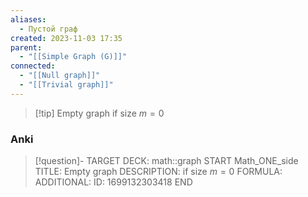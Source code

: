 ```yaml
---
aliases:
  - Пустой граф
created: 2023-11-03 17:35
parent:
  - "[[Simple Graph (G)]]"
connected:
  - "[[Null graph]]"
  - "[[Trivial graph]]"
---
```


> [!tip] Empty graph
> if size $m = 0$


### Anki
> [!question]-
TARGET DECK: math::graph
START
Math_ONE_side
TITLE: Empty graph
DESCRIPTION: if size $m = 0$
FORMULA: 
ADDITIONAL:
ID: 1699132303418
END










